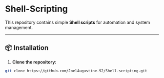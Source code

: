 # Shell-Scripting

This repository contains simple **Shell scripts** for automation and system management.

---

## 📦 Installation

1. **Clone the repository:**
```bash
git clone https://github.com/JoelAugustine-92/Shell-scripting.git


